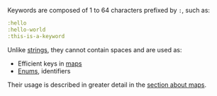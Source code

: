 Keywords are composed of 1 to 64 characters prefixed by `:`, such as:

```clojure
:hello
:hello-world
:this-is-a-keyword
```

Unlike [strings](/cvm/data-types/text), they cannot contain spaces and are used as:

- Efficient keys in [maps](/cvm/data-types/map)
- [Enums](https://en.wikipedia.org/wiki/Enumerated_type#:~:text=In%20computer%20programming%2C%20an%20enumerated,or%20enumerators%20of%20the%20type.), identifiers

Their usage is described in greater detail in the [section about maps](/cvm/data-types/map).
